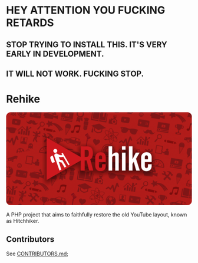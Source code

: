 # HEY ATTENTION YOU FUCKING RETARDS

## STOP TRYING TO INSTALL THIS. IT'S VERY EARLY IN DEVELOPMENT.
## IT WILL NOT WORK. FUCKING STOP.

# Rehike

<p align="center">
    <img src="branding/banner.png" alt="Rehike branding image">
</p>

A PHP project that aims to faithfully restore the old YouTube layout, known as Hitchhiker.

## Contributors

See [CONTRIBUTORS.md](CONTRIBUTORS.md);
